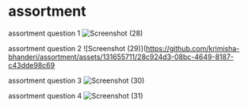 # assortment

assortment question 1
![Screenshot (28)](https://github.com/krimisha-bhanderi/assortment/assets/131655711/7a6b9f4d-a0fb-4daa-88ea-883651e96907)

assortment question 2
![Screenshot (29)](https://github.com/krimisha-bhanderi/assortment/assets/131655711/28c924d3-08bc-4649-8187-c43dde98c69

assortment question 3
![Screenshot (30)](https://github.com/krimisha-bhanderi/assortment/assets/131655711/a085c2c1-da40-4368-8980-8c0868c2514e)

assortment question 4
![Screenshot (31)](https://github.com/krimisha-bhanderi/assortment/assets/131655711/bf368864-17cf-496a-a03d-0d44da191ffa)
